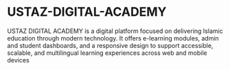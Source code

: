 # USTAZ-DIGITAL-ACADEMY
USTAZ DIGITAL ACADEMY is a digital platform focused on delivering Islamic education through modern technology. It offers e-learning modules, admin and student dashboards, and a responsive design to support accessible, scalable, and multilingual learning experiences across web and mobile devices
